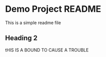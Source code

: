 # Demo Project README

This is a simple readme file


## Heading 2 


tHIS IS A BOUND TO CAUSE A TROUBLE

